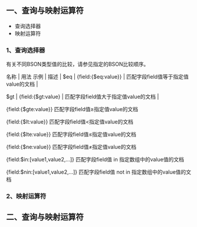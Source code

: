 ## 一、查询与映射运算符

- 查询选择器
- 映射运算符

### 1、查询选择器

有关不同BSON类型值的比较，请参见指定的BSON比较顺序。

名称 |  用法 示例 | 描述 | 
$eq  | {field:{$eq:value}} | 匹配字段field值等于指定值value的文档	|

$gt | {field:{$gt:value} |  匹配字段field值大于指定值value的文档 |

{field:{$gte:value}}	匹配字段field值≥指定值value的文档

{field:{$lt:value}}	匹配字段field值<指定值value的文档

{field:{$lte:value}}	匹配字段field值≤指定值value的文档

{field:{$ne:value}}	匹配字段field值≠指定值value的文档

{field:$in:[value1,value2,...]}	匹配字段field值 in 指定数组中的value值的文档

{field:$nin:[value1,value2,…]}	匹配字段field值 not in 指定数组中的value值的文档
 


### 2、映射运算符


## 二、查询与映射运算符
